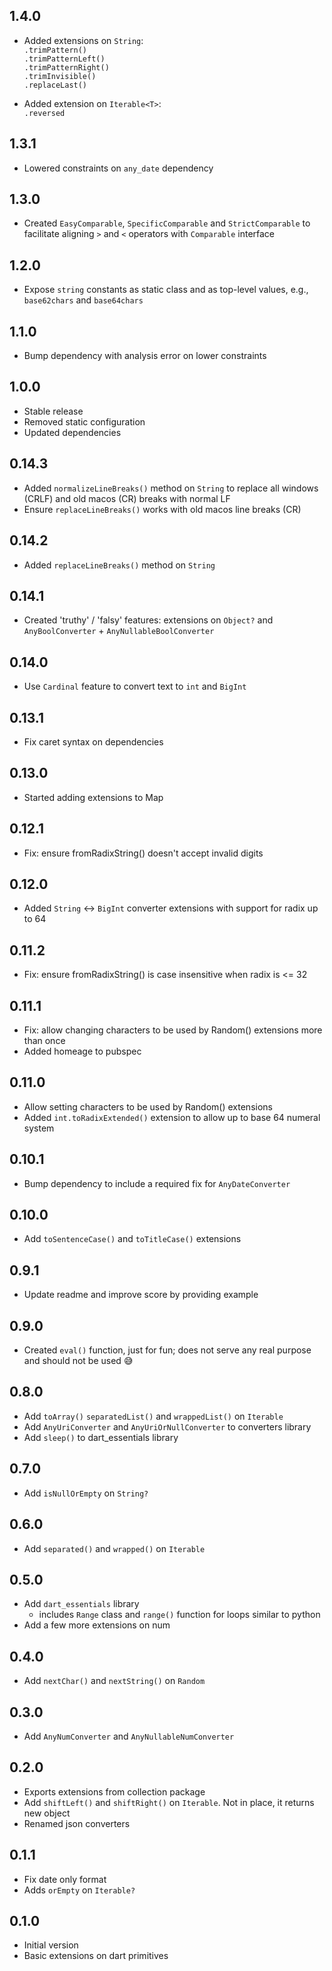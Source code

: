 <!-- dart package changelog -->

## 1.4.0

- Added extensions on `String`:  
  `.trimPattern()`  
  `.trimPatternLeft()`  
  `.trimPatternRight()`  
  `.trimInvisible()`  
  `.replaceLast()`

- Added extension on `Iterable<T>`:  
  `.reversed`  

## 1.3.1

- Lowered constraints on `any_date` dependency

## 1.3.0 

- Created `EasyComparable`, `SpecificComparable` and `StrictComparable` to facilitate aligning `>` and `<` operators with `Comparable` interface

## 1.2.0 

- Expose `string` constants as static class and as top-level values, e.g., `base62chars` and `base64chars`

## 1.1.0 
<!-- although this version is a fix, I bumped the minor number because it's the same level as the deps change -->

- Bump dependency with analysis error on lower constraints

## 1.0.0 

- Stable release
- Removed static configuration
- Updated dependencies

## 0.14.3

- Added `normalizeLineBreaks()` method on `String` to replace all windows (CRLF) and old macos (CR) breaks with normal LF
- Ensure `replaceLineBreaks()` works with old macos line breaks (CR)

## 0.14.2

- Added `replaceLineBreaks()` method on `String`

## 0.14.1

- Created 'truthy' / 'falsy' features: extensions on `Object?` and `AnyBoolConverter` + `AnyNullableBoolConverter`

## 0.14.0

- Use `Cardinal` feature to convert text to `int` and `BigInt` 

## 0.13.1

- Fix caret syntax on dependencies

## 0.13.0

- Started adding extensions to Map

## 0.12.1

- Fix: ensure fromRadixString() doesn't accept invalid digits

## 0.12.0

- Added `String` <-> `BigInt` converter extensions with support for radix up to 64

## 0.11.2

- Fix: ensure fromRadixString() is case insensitive when radix is <= 32

## 0.11.1

- Fix: allow changing characters to be used by Random() extensions more than once
- Added homeage to pubspec

## 0.11.0

- Allow setting characters to be used by Random() extensions
- Added `int.toRadixExtended()` extension to allow up to base 64 numeral system

## 0.10.1

- Bump dependency to include a required fix for `AnyDateConverter`

## 0.10.0

- Add `toSentenceCase()` and `toTitleCase()` extensions

## 0.9.1

- Update readme and improve score by providing example

## 0.9.0

- Created `eval()` function, just for fun; does not serve any real purpose and should not be used 😅

## 0.8.0

- Add `toArray()` `separatedList()` and `wrappedList()` on `Iterable`
- Add `AnyUriConverter` and `AnyUriOrNullConverter` to converters library
- Add `sleep()` to dart_essentials library

## 0.7.0

- Add `isNullOrEmpty` on `String?`

## 0.6.0

- Add `separated()` and `wrapped()` on `Iterable`

## 0.5.0

- Add `dart_essentials` library
  - includes `Range` class and `range()` function for loops similar to python
- Add a few more extensions on num

## 0.4.0

- Add `nextChar()` and `nextString()` on `Random`

## 0.3.0

- Add `AnyNumConverter` and `AnyNullableNumConverter`

## 0.2.0

- Exports extensions from collection package
- Add `shiftLeft()` and `shiftRight()` on `Iterable`. Not in place, it returns new object
- Renamed json converters

## 0.1.1

- Fix date only format
- Adds `orEmpty` on `Iterable?`

## 0.1.0

- Initial version
- Basic extensions on dart primitives

